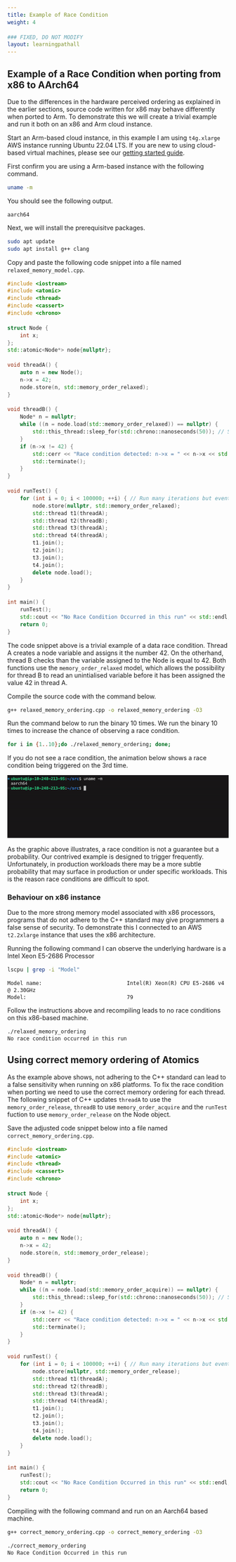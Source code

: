 ```yaml
---
title: Example of Race Condition 
weight: 4

### FIXED, DO NOT MODIFY
layout: learningpathall
---
```


## Example of a Race Condition when porting from x86 to AArch64

Due to the differences in the hardware perceived ordering as explained in the earlier sections, source code written for x86 may behave differently when ported to Arm. To demonstrate this we will create a trivial example and run it both on an x86 and Arm cloud instance. 

Start an Arm-based cloud instance, in this example I am using `t4g.xlarge` AWS instance running Ubuntu 22.04 LTS. If you are new to using cloud-based virtual machines, please see our [getting started guide](https://learn.arm.com/learning-paths/servers-and-cloud-computing/intro/). 

First confirm you are using a Arm-based instance with the following command.

```bash
uname -m
```
You should see the following output.

```output
aarch64
```

Next, we will install the prerequisitve packages. 

```bash
sudo apt update
sudo apt install g++ clang
```

Copy and paste the following code snippet into a file named `relaxed_memory_model.cpp`. 

```cpp
#include <iostream>
#include <atomic>
#include <thread>
#include <cassert>
#include <chrono>

struct Node {
    int x;
};
std::atomic<Node*> node{nullptr};

void threadA() {
    auto n = new Node();
    n->x = 42;
    node.store(n, std::memory_order_relaxed);
}

void threadB() {
    Node* n = nullptr;
    while ((n = node.load(std::memory_order_relaxed)) == nullptr) {
        std::this_thread::sleep_for(std::chrono::nanoseconds(50)); // Small sleep to improve scheduling
    }
    if (n->x != 42) {
        std::cerr << "Race condition detected: n->x = " << n->x << std::endl;
        std::terminate();
    }
}

void runTest() {
    for (int i = 0; i < 100000; ++i) { // Run many iterations but eventually time out
        node.store(nullptr, std::memory_order_relaxed);
        std::thread t1(threadA);
        std::thread t2(threadB);
        std::thread t3(threadA);
        std::thread t4(threadA);
        t1.join();
        t2.join();
        t3.join();
        t4.join();
        delete node.load();
    }
}

int main() {
    runTest();
    std::cout << "No Race Condition Occurred in this run" << std::endl;
    return 0;
}
```

The code snippet above is a trivial example of a data race condition. Thread A creates a node variable and assigns it the number 42. On the otherhand, thread B checks than the variable assigned to the Node is equal to 42. Both functions use the `memory_order_relaxed` model, which allows the possibility for thread B to read an unintialised variable before it has been assigned the value 42 in thread A. 

Compile the source code with the command below. 

```bash
g++ relaxed_memory_ordering.cpp -o relaxed_memory_ordering -O3
```

Run the command below to run the binary 10 times. We run the binary 10 times to increase the chance of observing a race condition. 

```bash
for i in {1..10};do ./relaxed_memory_ordering; done;
```

If you do not see a race condition, the animation below shows a race condition being triggered on the 3rd time.

![Arm64-race-cond](./aarch64-race-condition.gif)


As the graphic above illustrates, a race condition is not a guarantee but a probability.  Our contrived example is designed to trigger frequently. Unfortunately, in production workloads there may be a more subtle probability that may surface in production or under specific workloads. This is the reason race conditions are difficult to spot.

### Behaviour on x86 instance

Due to the more strong memory model associated with x86 processors, programs that do not adhere to the C++ standard may give programmers a false sense of security. To demonstrate this I connected to an AWS `t2.2xlarge` instance that uses the x86 architecture. 

Running the following command I can observe the underlying hardware is a Intel Xeon E5-2686 Processor

```bash
lscpu | grep -i "Model"
```

```output
Model name:                           Intel(R) Xeon(R) CPU E5-2686 v4 @ 2.30GHz
Model:                                79
```
Follow the instructions above and recompiling leads to no race conditions on this x86-based machine.  

```output
./relaxed_memory_ordering 
No race condition occurred in this run
```


## Using correct memory ordering of Atomics

As the example above shows, not adhering to the C++ standard can lead to a false sensitivity when running on x86 platforms. To fix the race condition when porting we need to use the correct memory ordering for each thread. The following snippet of C++ updates `threadA` to use the `memory_order_release`, `threadB` to use `memory_order_acquire` and the `runTest` fuction to use `memory_order_release` on the Node object. 

Save the adjusted code snippet below into a file named `correct_memory_ordering.cpp`.

```cpp
#include <iostream>
#include <atomic>
#include <thread>
#include <cassert>
#include <chrono>

struct Node {
    int x;
};
std::atomic<Node*> node{nullptr};

void threadA() {
    auto n = new Node();
    n->x = 42;
    node.store(n, std::memory_order_release);
}

void threadB() {
    Node* n = nullptr;
    while ((n = node.load(std::memory_order_acquire)) == nullptr) {
        std::this_thread::sleep_for(std::chrono::nanoseconds(50)); // Small sleep to improve scheduling
    }
    if (n->x != 42) {
        std::cerr << "Race condition detected: n->x = " << n->x << std::endl;
        std::terminate();
    }
}

void runTest() {
    for (int i = 0; i < 100000; ++i) { // Run many iterations but eventually time out
        node.store(nullptr, std::memory_order_release);
        std::thread t1(threadA);
        std::thread t2(threadB);
        std::thread t3(threadA);
        std::thread t4(threadA);
        t1.join();
        t2.join();
        t3.join();
        t4.join();
        delete node.load();
    }
}

int main() {
    runTest();
    std::cout << "No Race Condition Occurred in this run" << std::endl;
    return 0;
}

```

Compiling with the following command and run on an Aarch64 based machine. 

```bash
g++ correct_memory_ordering.cpp -o correct_memory_ordering -O3
```

```output
./correct_memory_ordering 
No Race Condition Occurred in this run
```

